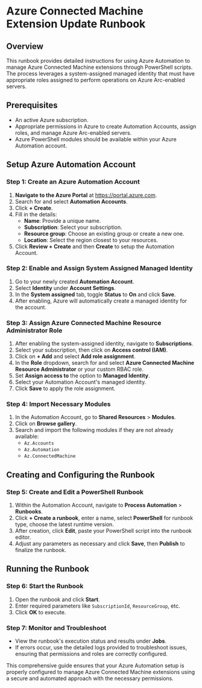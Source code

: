 # Azure Connected Machine Extension Update Runbook

## Overview
This runbook provides detailed instructions for using Azure Automation to manage Azure Connected Machine extensions through PowerShell scripts. The process leverages a system-assigned managed identity that must have appropriate roles assigned to perform operations on Azure Arc-enabled servers.

## Prerequisites
- An active Azure subscription.
- Appropriate permissions in Azure to create Automation Accounts, assign roles, and manage Azure Arc-enabled servers.
- Azure PowerShell modules should be available within your Azure Automation account.

## Setup Azure Automation Account

### Step 1: Create an Azure Automation Account
1. **Navigate to the Azure Portal** at https://portal.azure.com.
2. Search for and select **Automation Accounts**.
3. Click **+ Create**.
4. Fill in the details:
   - **Name**: Provide a unique name.
   - **Subscription**: Select your subscription.
   - **Resource group**: Choose an existing group or create a new one.
   - **Location**: Select the region closest to your resources.
5. Click **Review + Create** and then **Create** to setup the Automation Account.

### Step 2: Enable and Assign System Assigned Managed Identity
1. Go to your newly created **Automation Account**.
2. Select **Identity** under **Account Settings**.
3. In the **System assigned** tab, toggle **Status** to **On** and click **Save**.
4. After enabling, Azure will automatically create a managed identity for the account.

### Step 3: Assign Azure Connected Machine Resource Administrator Role
1. After enabling the system-assigned identity, navigate to **Subscriptions**.
2. Select your subscription, then click on **Access control (IAM)**.
3. Click on **+ Add** and select **Add role assignment**.
4. In the **Role** dropdown, search for and select **Azure Connected Machine Resource Administrator** or your custom RBAC role.
5. Set **Assign access to** the option to **Managed Identity**.
6. Select your Automation Account's managed identity.
7. Click **Save** to apply the role assignment.

### Step 4: Import Necessary Modules
1. In the Automation Account, go to **Shared Resources** > **Modules**.
2. Click on **Browse gallery**.
3. Search and import the following modules if they are not already available:
   - `Az.Accounts`
   - `Az.Automation`
   - `Az.ConnectedMachine`

## Creating and Configuring the Runbook

### Step 5: Create and Edit a PowerShell Runbook
1. Within the Automation Account, navigate to **Process Automation** > **Runbooks**.
2. Click **+ Create a runbook**, enter a name, select **PowerShell** for runbook type, choose the latest runtime version.
3. After creation, click **Edit**, paste your PowerShell script into the runbook editor.
4. Adjust any parameters as necessary and click **Save**, then **Publish** to finalize the runbook.

## Running the Runbook

### Step 6: Start the Runbook
1. Open the runbook and click **Start**.
2. Enter required parameters like `SubscriptionId`, `ResourceGroup`, etc.
3. Click **OK** to execute.

### Step 7: Monitor and Troubleshoot
- View the runbook's execution status and results under **Jobs**.
- If errors occur, use the detailed logs provided to troubleshoot issues, ensuring that permissions and roles are correctly configured.

This comprehensive guide ensures that your Azure Automation setup is properly configured to manage Azure Connected Machine extensions using a secure and automated approach with the necessary permissions.

